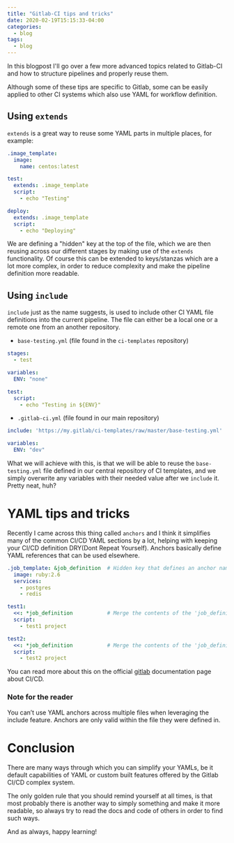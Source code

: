```yaml
---
title: "Gitlab-CI tips and tricks"
date: 2020-02-19T15:15:33-04:00
categories:
  - blog
tags:
  - blog
---
```


In this blogpost I'll go over a few more advanced topics related to Gitlab-CI and how to structure pipelines and properly reuse them.

Although some of these tips are specific to Gitlab, some can be easily applied to other CI systems which also use YAML for workflow definition.

## Using `extends`

`extends` is a great way to reuse some YAML parts in multiple places, for example:

```yml
.image_template:
  image:
    name: centos:latest

test:
  extends: .image_template
  script:
    - echo "Testing"

deploy:
  extends: .image_template
  script:
    - echo "Deploying"
```

We are defining a "hidden" key at the top of the file, which we are then reusing across our different stages by making use of the `extends` functionality. Of course this can be extended to keys/stanzas which are a lot more complex, in order to reduce complexity and make the pipeline definition more readable.

## Using `include`

`include` just as the name suggests, is used to include other CI YAML file definitions into the current pipeline. The file can either be a local one or a remote one from an another repository.

* `base-testing.yml` (file found in the `ci-templates` repository)

```yml
stages:
  - test

variables:
  ENV: "none"

test:
  script:
    - echo "Testing in ${ENV}"
```

* `.gitlab-ci.yml` (file found in our main repository)

```yml
include: 'https://my.gitlab/ci-templates/raw/master/base-testing.yml'

variables:
  ENV: "dev"

```

What we will achieve with this, is that we will be able to reuse the `base-testing.yml` file defined in our central repository of CI templates, and we simply overwrite any variables with their needed value after we `include` it. Pretty neat, huh?

# YAML tips and tricks

Recently I came across this thing called `anchors` and I think it simplifies many of the common CI/CD YAML sections by a lot, helping with keeping your CI/CD definition DRY(Dont Repeat Yourself).
Anchors basically define YAML references that can be used elsewhere.

```yml
.job_template: &job_definition  # Hidden key that defines an anchor named 'job_definition'
  image: ruby:2.6
  services:
    - postgres
    - redis

test1:
  <<: *job_definition           # Merge the contents of the 'job_definition' alias
  script:
    - test1 project

test2:
  <<: *job_definition           # Merge the contents of the 'job_definition' alias
  script:
    - test2 project

```

You can read more about this on the official [gitlab][gitlab] documentation page about CI/CD.

### Note for the reader

You can’t use YAML anchors across multiple files when leveraging the include feature. Anchors are only valid within the file they were defined in.

# Conclusion

There are many ways through which you can simplify your YAMLs, be it default capabilities of YAML or custom built features offered by the Gitlab CI/CD complex system.

The only golden rule that you should remind yourself at all times, is that most probably there is another way to simply something and make it more readable, so always try to read the docs and code of others in order to find such ways.

And as always, happy learning!

[gitlab]: https://docs.gitlab.com/ee/ci/yaml/#anchors

